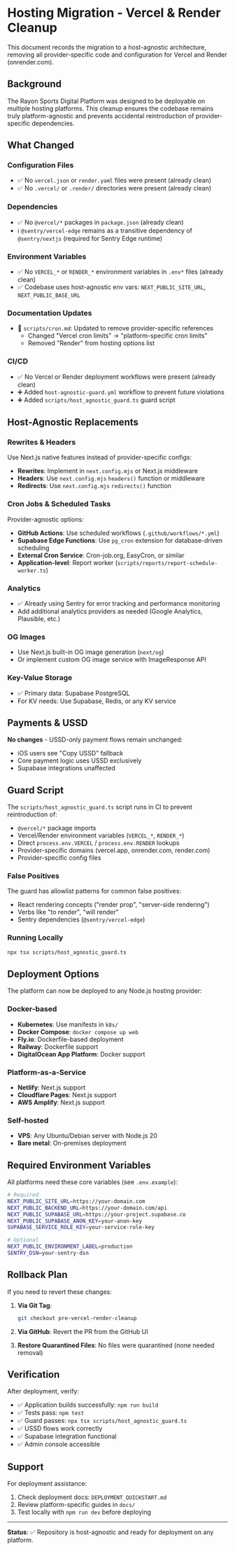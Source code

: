 # Hosting Migration - Vercel & Render Cleanup

This document records the migration to a host-agnostic architecture, removing all provider-specific code and configuration for Vercel and Render (onrender.com).

## Background

The Rayon Sports Digital Platform was designed to be deployable on multiple hosting platforms. This cleanup ensures the codebase remains truly platform-agnostic and prevents accidental reintroduction of provider-specific dependencies.

## What Changed

### Configuration Files
- ✅ No `vercel.json` or `render.yaml` files were present (already clean)
- ✅ No `.vercel/` or `.render/` directories were present (already clean)

### Dependencies
- ✅ No `@vercel/*` packages in `package.json` (already clean)
- ℹ️ `@sentry/vercel-edge` remains as a transitive dependency of `@sentry/nextjs` (required for Sentry Edge runtime)

### Environment Variables
- ✅ No `VERCEL_*` or `RENDER_*` environment variables in `.env*` files (already clean)
- ✅ Codebase uses host-agnostic env vars: `NEXT_PUBLIC_SITE_URL`, `NEXT_PUBLIC_BASE_URL`

### Documentation Updates
- 📝 `scripts/cron.md`: Updated to remove provider-specific references
  - Changed "Vercel cron limits" → "platform-specific cron limits"
  - Removed "Render" from hosting options list

### CI/CD
- ✅ No Vercel or Render deployment workflows were present (already clean)
- ➕ Added `host-agnostic-guard.yml` workflow to prevent future violations
- ➕ Added `scripts/host_agnostic_guard.ts` guard script

## Host-Agnostic Replacements

### Rewrites & Headers
Use Next.js native features instead of provider-specific configs:
- **Rewrites**: Implement in `next.config.mjs` or Next.js middleware
- **Headers**: Use `next.config.mjs` `headers()` function or middleware
- **Redirects**: Use `next.config.mjs` `redirects()` function

### Cron Jobs & Scheduled Tasks
Provider-agnostic options:
- **GitHub Actions**: Use scheduled workflows (`.github/workflows/*.yml`)
- **Supabase Edge Functions**: Use `pg_cron` extension for database-driven scheduling
- **External Cron Service**: Cron-job.org, EasyCron, or similar
- **Application-level**: Report worker (`scripts/reports/report-schedule-worker.ts`)

### Analytics
- ✅ Already using Sentry for error tracking and performance monitoring
- Add additional analytics providers as needed (Google Analytics, Plausible, etc.)

### OG Images
- Use Next.js built-in OG image generation (`next/og`)
- Or implement custom OG image service with ImageResponse API

### Key-Value Storage
- ✅ Primary data: Supabase PostgreSQL
- For KV needs: Use Supabase, Redis, or any KV service

## Payments & USSD

**No changes** - USSD-only payment flows remain unchanged:
- iOS users see "Copy USSD" fallback
- Core payment logic uses USSD exclusively
- Supabase integrations unaffected

## Guard Script

The `scripts/host_agnostic_guard.ts` script runs in CI to prevent reintroduction of:
- `@vercel/*` package imports
- Vercel/Render environment variables (`VERCEL_*`, `RENDER_*`)
- Direct `process.env.VERCEL` / `process.env.RENDER` lookups
- Provider-specific domains (vercel.app, onrender.com, render.com)
- Provider-specific config files

### False Positives
The guard has allowlist patterns for common false positives:
- React rendering concepts ("render prop", "server-side rendering")
- Verbs like "to render", "will render"
- Sentry dependencies (`@sentry/vercel-edge`)

### Running Locally
```bash
npx tsx scripts/host_agnostic_guard.ts
```

## Deployment Options

The platform can now be deployed to any Node.js hosting provider:

### Docker-based
- **Kubernetes**: Use manifests in `k8s/`
- **Docker Compose**: `docker compose up web`
- **Fly.io**: Dockerfile-based deployment
- **Railway**: Dockerfile support
- **DigitalOcean App Platform**: Docker support

### Platform-as-a-Service
- **Netlify**: Next.js support
- **Cloudflare Pages**: Next.js support
- **AWS Amplify**: Next.js support

### Self-hosted
- **VPS**: Any Ubuntu/Debian server with Node.js 20
- **Bare metal**: On-premises deployment

## Required Environment Variables

All platforms need these core variables (see `.env.example`):
```bash
# Required
NEXT_PUBLIC_SITE_URL=https://your-domain.com
NEXT_PUBLIC_BACKEND_URL=https://your-domain.com/api
NEXT_PUBLIC_SUPABASE_URL=https://your-project.supabase.co
NEXT_PUBLIC_SUPABASE_ANON_KEY=your-anon-key
SUPABASE_SERVICE_ROLE_KEY=your-service-role-key

# Optional
NEXT_PUBLIC_ENVIRONMENT_LABEL=production
SENTRY_DSN=your-sentry-dsn
```

## Rollback Plan

If you need to revert these changes:

1. **Via Git Tag**:
   ```bash
   git checkout pre-vercel-render-cleanup
   ```

2. **Via GitHub**: Revert the PR from the GitHub UI

3. **Restore Quarantined Files**: No files were quarantined (none needed removal)

## Verification

After deployment, verify:
- ✅ Application builds successfully: `npm run build`
- ✅ Tests pass: `npm test`
- ✅ Guard passes: `npx tsx scripts/host_agnostic_guard.ts`
- ✅ USSD flows work correctly
- ✅ Supabase integration functional
- ✅ Admin console accessible

## Support

For deployment assistance:
1. Check deployment docs: `DEPLOYMENT_QUICKSTART.md`
2. Review platform-specific guides in `docs/`
3. Test locally with `npm run dev` before deploying

---

**Status**: ✅ Repository is host-agnostic and ready for deployment on any platform.
